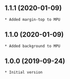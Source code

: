## 1.1.1 (2020-01-09)
	* Added margin-top to MPU
	
## 1.1.0 (2020-01-09)
	* Added background to MPU

## 1.0.0 (2019-09-24)
	* Initial version

